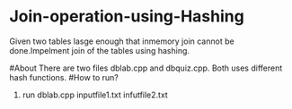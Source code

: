 # Join-operation-using-Hashing

Given two tables lasge enough that inmemory join cannot be done.Impelment join of the tables using hashing.

#About
There are two files dblab.cpp and dbquiz.cpp.
Both uses different hash functions.
#How to run?
1. run dblab.cpp inputfile1.txt infutfile2.txt
